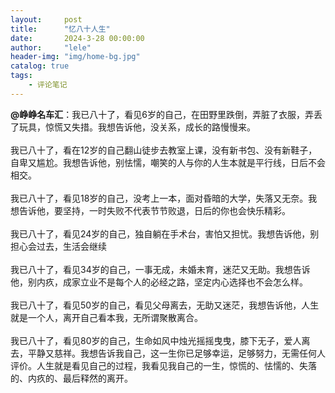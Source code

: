 ```yaml
---
layout:     post
title:      "忆八十人生"
date:       2024-3-28 00:00:00
author:     "lele"
header-img: "img/home-bg.jpg"
catalog: true
tags:
    - 评论笔记
---
```

**@峥峥名车汇**：我已八十了，看见6岁的自己，在田野里跌倒，弄脏了衣服，弄丢了玩具，惊慌又失措。我想告诉他，没关系，成长的路慢慢来。<br><br>
我已八十了，看在12岁的自己翻山徒步去教室上课，没有新书包、没有新鞋子，自卑又尴尬。我想告诉他，别怯懦，嘲笑的人与你的人生本就是平行线，日后不会相交。<br><br>
我已八十了，看见18岁的自己，没考上一本，面对昏暗的大学，失落又无奈。我想告诉他，要坚持，一时失败不代表节节败退，日后的你也会快乐精彩。<br><br>
我已八十了，看见24岁的自己，独自躺在手术台，害怕又担忧。我想告诉他，别担心会过去，生活会继续<br><br>
我已八十了，看见34岁的自己，一事无成，未婚未育，迷茫又无助。我想告诉他，别内疚，成家立业不是每个人的必经之路，坚定内心选择也不会怎么样。<br><br>
我已八十了，看见50岁的自己，看见父母离去，无助又迷茫，我想告诉他，人生就是一个人，离开自己看本我，无所谓聚散离合。<br><br>
我已八十了，看见80岁的自己，生命如风中烛光摇摇曳曳，膝下无子，爱人离去，平静又慈祥。我想告诉我自己，这一生你已足够幸运，足够努力，无需任何人评价。人生就是看见自己的过程，我看见我自己的一生，惊慌的、怯懦的、失落的、内疚的、最后释然的离开。